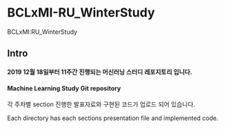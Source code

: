 # BCLxMI-RU_WinterStudy
BCLxMI:RU_WinterStudy

## Intro
#### 2019 12월 18일부터 11주간 진행되는 머신러닝 스터디 레포지토리 입니다.
#### Machine Learning Study Git repository

 각 주차별 section 진행한 발표자료와 구현된 코드가 업로드 되어 있습니다.
 
 Each directory has each sections presentation file and implemented code.

